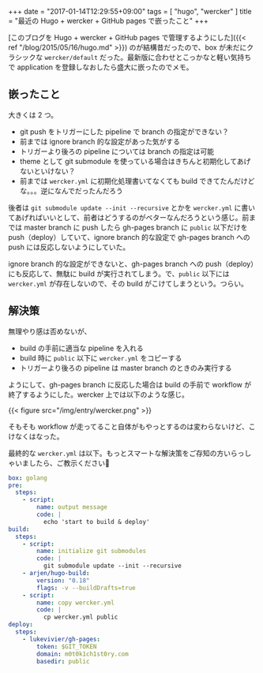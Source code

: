 +++
date = "2017-01-14T12:29:55+09:00"
tags = [ "hugo", "wercker" ]
title = "最近の Hugo + wercker + GitHub pages で嵌ったこと"
+++

[このブログを Hugo + wercker + GitHub pages で管理するようにした]({{< ref "/blog/2015/05/16/hugo.md" >}}) のが結構昔だったので、box が未だにクラシックな `wercker/default` だった。最新版に合わせとこっかなと軽い気持ちで application を登録しなおしたら盛大に嵌ったのでメモ。

<!--memo-->

## 嵌ったこと

大きくは 2 つ。

- git push をトリガーにした pipeline で branch の指定ができない？
 - 前までは ignore branch 的な設定があった気がする
 - トリガーより後ろの pipeline については branch の指定は可能
- theme として git submodule を使っている場合はきちんと初期化してあげないといけない？
 - 前までは `wercker.yml` に初期化処理書いてなくても build できてたんだけどな。。。逆になんでだったんだろう

後者は `git submodule update --init --recursive` とかを `wercker.yml` に書いてあげればいいとして、前者はどうするのがベターなんだろうという感じ。前までは master branch に push したら gh-pages branch に `public` 以下だけを push（deploy）していて、ignore branch 的な設定で gh-pages branch への push には反応しないようにしていた。

ignore branch 的な設定ができないと、gh-pages branch への push（deploy）にも反応して、無駄に build が実行されてしまう。で、`public` 以下には `wercker.yml` が存在しないので、その build がこけてしまうという。つらい。

## 解決策

無理やり感は否めないが、

- build の手前に適当な pipeline を入れる
- build 時に `public` 以下に `wercker.yml` をコピーする
- トリガーより後ろの pipeline は master branch のときのみ実行する

ようにして、gh-pages branch に反応した場合は build の手前で workflow が終了するようにした。wercker 上では以下のような感じ。

{{< figure src="/img/entry/wercker.png" >}}

そもそも workflow が走ってること自体がもやっとするのは変わらないけど、こけなくはなった。

最終的な `wercker.yml` は以下。もっとスマートな解決策をご存知の方いらっしゃいましたら、ご教示ください🙏

``` yaml
box: golang
pre:
  steps:
    - script:
        name: output message
        code: |
          echo 'start to build & deploy'
build:
  steps:
    - script:
        name: initialize git submodules
        code: |
          git submodule update --init --recursive
    - arjen/hugo-build:
        version: "0.18"
        flags: -v --buildDrafts=true
    - script:
        name: copy wercker.yml
        code: |
          cp wercker.yml public
deploy:
  steps:
    - lukevivier/gh-pages:
        token: $GIT_TOKEN
        domain: m0t0k1ch1st0ry.com
        basedir: public

```
